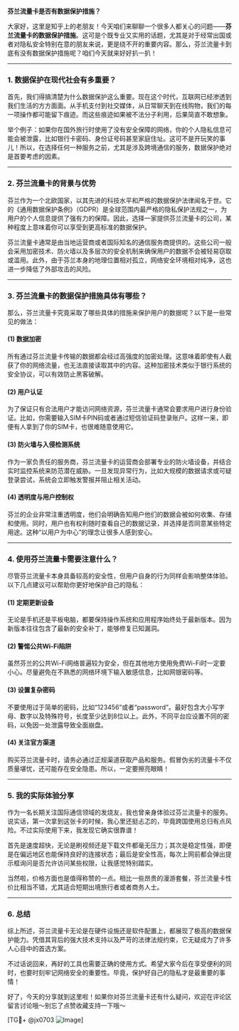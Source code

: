 **芬兰流量卡是否有数据保护措施？**

大家好，这里是知乎上的老朋友！今天咱们来聊聊一个很多人都关心的问题——**芬兰流量卡的数据保护措施**。这可是个既专业又实用的话题，尤其是对于经常出国或者对隐私安全特别在意的朋友来说，更是绕不开的重要内容。那么，芬兰流量卡到底有没有数据保护措施呢？咱们今天就来好好扒一扒！

---

### **1. 数据保护在现代社会有多重要？**

首先，我们得搞清楚为什么数据保护这么重要。现在这个时代，互联网已经渗透到我们生活的方方面面。从手机支付到社交媒体，从日常聊天到在线购物，我们的每一项操作都可能留下痕迹。而这些痕迹如果被不法分子利用，后果简直不敢想象。

举个例子：如果你在国外旅行时使用了没有安全保障的网络，你的个人隐私信息可能会被泄露，比如银行卡密码、身份证号码甚至家庭住址。这可不是开玩笑的事儿！所以，在选择任何一种服务之前，尤其是涉及跨境通信的服务，数据保护绝对是首要考虑的因素。

---

### **2. 芬兰流量卡的背景与优势**

芬兰作为一个北欧国家，以其先进的科技水平和严格的数据保护法律闻名于世。它的《通用数据保护条例》（GDPR）是全球范围内最严格的隐私保护法规之一，为用户的个人信息提供了强有力的保障。因此，选择一家提供芬兰流量卡的公司，某种程度上意味着你可以享受到更高标准的数据保护。

芬兰流量卡通常是由当地运营商或者国际知名的通信服务商提供的。这些公司一般会采用加密技术、防火墙以及多层次的安全机制来确保用户的数据不会被轻易窃取或滥用。此外，由于芬兰本身的地理位置相对孤立，网络安全环境相对纯净，这也进一步降低了外部攻击的风险。

---

### **3. 芬兰流量卡的数据保护措施具体有哪些？**

那么，芬兰流量卡究竟采取了哪些具体的措施来保护用户的数据呢？以下是一些常见的做法：

#### **(1) 数据加密**
所有通过芬兰流量卡传输的数据都会经过高强度的加密处理。这意味着即使有人截获了你的网络流量，也无法直接读取其中的内容。这种加密技术类似于银行系统的安全协议，可以有效防止黑客破解。

#### **(2) 用户认证**
为了保证只有合法用户才能访问网络资源，芬兰流量卡通常会要求用户进行身份验证。比如，你需要输入SIM卡PIN码或者通过短信验证码登录账户。这样一来，即便有人拿到了你的SIM卡，也很难随意使用它。

#### **(3) 防火墙与入侵检测系统**
作为一家负责任的服务商，芬兰流量卡的运营商会部署专业的防火墙设备，并结合实时监控系统来防范潜在威胁。一旦发现异常行为，比如大规模的数据请求或可疑登录尝试，系统会立即触发警报并阻止相关活动。

#### **(4) 透明度与用户控制权**
芬兰的企业非常注重透明度，他们会明确告知用户他们的数据会被如何收集、存储和使用。同时，用户也有权利随时查看自己的数据记录，并选择是否同意某些特定用途。这种“以用户为中心”的理念让很多人感到安心。

---

### **4. 使用芬兰流量卡需要注意什么？**

尽管芬兰流量卡本身具备较高的安全性，但用户自身的行为同样会影响整体体验。以下几点建议可以帮助你更好地保护自己的隐私：

#### **(1) 定期更新设备**
无论是手机还是平板电脑，都要保持操作系统和应用程序始终处于最新版本。因为新版本往往包含了最新的安全补丁，能够修复已知漏洞。

#### **(2) 警惕公共Wi-Fi陷阱**
虽然芬兰的公共Wi-Fi网络普遍较为安全，但在其他地方使用免费Wi-Fi时一定要小心。尽量避免在不熟悉的网络环境下输入敏感信息，比如网银密码等。

#### **(3) 设置复杂密码**
不要使用过于简单的密码，比如“123456”或者“password”。最好包含大小写字母、数字以及特殊符号，长度至少达到8位以上。此外，不同平台应设置不同的密码，以免因一处泄露导致全面崩盘。

#### **(4) 关注官方渠道**
购买芬兰流量卡时，请务必通过正规渠道获取产品和服务。假冒伪劣的流量卡不仅质量堪忧，还可能存在安全隐患。所以，一定要擦亮眼睛！

---

### **5. 我的实际体验分享**

作为一名长期关注国际通信领域的发烧友，我也曾亲身体验过芬兰流量卡的服务。说实话，第一次拿到这张卡的时候，我心里还挺忐忑的，毕竟跨国使用总归有点风险。不过实际使用下来，我发现它确实很靠谱！

首先是速度超快，无论是刷视频还是下载文件都毫无压力；其次是稳定性强，即便是在偏远地区也能保持良好的连接状态；最后是安全性高，每次上网前都会弹出提示框询问是否允许访问某些权限，让我感觉特别踏实。

当然啦，价格方面也是值得称赞的一点。相比一些昂贵的漫游套餐，芬兰流量卡性价比相当不错，尤其适合短期出境旅行者或者商务人士。

---

### **6. 总结**

综上所述，芬兰流量卡无论是在硬件设施还是软件配置上，都展现了极高的数据保护能力。凭借其背后的强大技术支持以及严苛的法律法规约束，它无疑成为了许多人心目中的首选方案。

不过话说回来，再好的工具也需要正确的使用方式。希望大家今后在享受便利的同时，也要时刻牢记网络安全的重要性。毕竟，保护好自己的隐私才是最重要的事情！

好了，今天的分享就到这里啦！如果你对芬兰流量卡还有什么疑问，欢迎在评论区留言讨论哦～别忘了点赞收藏支持一下哦～

[TG💪+ @jx0703 ![Image](https://github.com/user-attachments/assets/dbca1d08-cadb-493c-b0ec-ad6f7a83f270)]